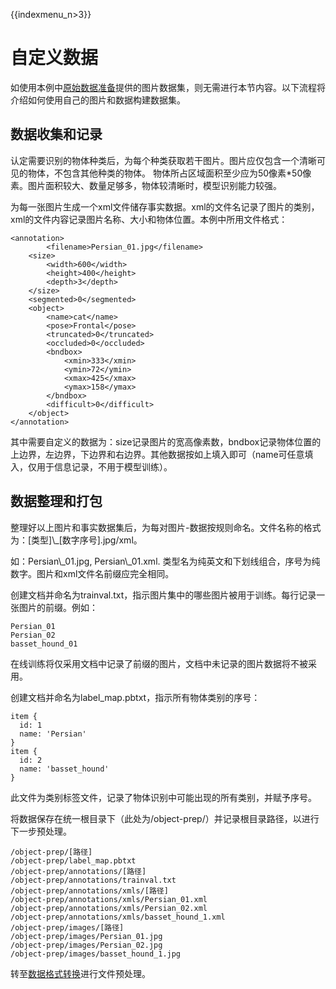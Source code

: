{{indexmenu_n>3}}

# 自定义数据

如使用本例中[原始数据准备](/ai/uai-train/cases/obj-detect-tf/data)提供的图片数据集，则无需进行本节内容。以下流程将介绍如何使用自己的图片和数据构建数据集。

## 数据收集和记录

认定需要识别的物体种类后，为每个种类获取若干图片。图片应仅包含一个清晰可见的物体，不包含其他种类的物体。
物体所占区域面积至少应为50像素\*50像素。图片面积较大、数量足够多，物体较清晰时，模型识别能力较强。

为每一张图片生成一个xml文件储存事实数据。xml的文件名记录了图片的类别，xml的文件内容记录图片名称、大小和物体位置。本例中所用文件格式：

    <annotation>
            <filename>Persian_01.jpg</filename>
        <size>
            <width>600</width>
            <height>400</height>
            <depth>3</depth>
        </size>
        <segmented>0</segmented>
        <object>
            <name>cat</name>
            <pose>Frontal</pose>
            <truncated>0</truncated>
            <occluded>0</occluded>
            <bndbox>
                <xmin>333</xmin>
                <ymin>72</ymin>
                <xmax>425</xmax>
                <ymax>158</ymax>
            </bndbox>
            <difficult>0</difficult>
        </object>
    </annotation>

其中需要自定义的数据为：size记录图片的宽高像素数，bndbox记录物体位置的上边界，左边界，下边界和右边界。其他数据按如上填入即可（name可任意填入，仅用于信息记录，不用于模型训练）。

## 数据整理和打包

整理好以上图片和事实数据集后，为每对图片-数据按规则命名。文件名称的格式为：\[类型\]\\\_\[数字序号\].jpg/xml。

如：Persian\\\_01.jpg, Persian\\\_01.xml.
类型名为纯英文和下划线组合，序号为纯数字。图片和xml文件名前缀应完全相同。

创建文档并命名为trainval.txt，指示图片集中的哪些图片被用于训练。每行记录一张图片的前缀。例如：

    Persian_01
    Persian_02
    basset_hound_01

在线训练将仅采用文档中记录了前缀的图片，文档中未记录的图片数据将不被采用。

创建文档并命名为label\_map.pbtxt，指示所有物体类别的序号：

    item {
      id: 1
      name: 'Persian'
    }
    item {
      id: 2
      name: 'basset_hound'
    }

此文件为类别标签文件，记录了物体识别中可能出现的所有类别，并赋予序号。

将数据保存在统一根目录下（此处为/object-prep/）并记录根目录路径，以进行下一步预处理。

    /object-prep/[路径]
    /object-prep/label_map.pbtxt
    /object-prep/annotations/[路径]
    /object-prep/annotations/trainval.txt
    /object-prep/annotations/xmls/[路径]
    /object-prep/annotations/xmls/Persian_01.xml
    /object-prep/annotations/xmls/Persian_02.xml
    /object-prep/annotations/xmls/basset_hound_1.xml
    /object-prep/images/[路径]
    /object-prep/images/Persian_01.jpg
    /object-prep/images/Persian_02.jpg
    /object-prep/images/basset_hound_1.jpg

转至[数据格式转换](/ai/uai-train/cases/obj-detect-tf/data-trans)进行文件预处理。
